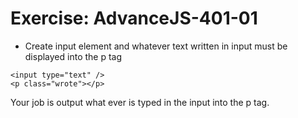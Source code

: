 # Exercise: AdvanceJS-401-01 
- Create input element and whatever text written in input must be displayed into the p tag
```
<input type="text" />
<p class="wrote"></p>
```
Your job is output what ever is typed in the input into the p tag.
